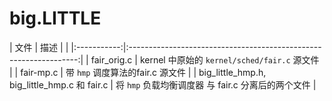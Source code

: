 big.LITTLE
=======




|       文件  |                           描述                                    |                                                |
|:-----------:|:-----------------------------------------------------------------:|
| fair_orig.c | kernel 中原始的 `kernel/sched/fair.c` 源文件                      |
| fair-mp.c   | 带 `hmp` 调度算法的fair.c 源文件                                  |
| big_little_hmp.h, big_little_hmp.c 和 fair.c | 将 `hmp` 负载均衡调度器 与 fair.c 分离后的两个文件 |
